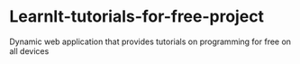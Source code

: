# LearnIt-tutorials-for-free-project
Dynamic web application that provides tutorials on programming for free on all devices
